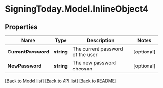 
# SigningToday.Model.InlineObject4

## Properties

Name | Type | Description | Notes
------------ | ------------- | ------------- | -------------
**CurrentPassword** | **string** | The current password of the user | [optional] 
**NewPassword** | **string** | The new password choosen | [optional] 

[[Back to Model list]](../README.md#documentation-for-models)
[[Back to API list]](../README.md#documentation-for-api-endpoints)
[[Back to README]](../README.md)

